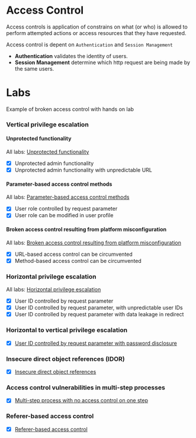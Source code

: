 # Access Control

Access controls is application of constrains on what (or who) is allowed to perform attempted actions or access resources that they have requested.

Access control is depent on `Authentication` and `Session Management`

- **Authentication** validates the identity of users.
- **Session Management** determine which http request are being made by the same users.

# Labs

Example of broken access control with hands on lab

### Vertical privilege escalation

#### Unprotected functionality  
All labs: [Unprotected functionality](01-unprotected-functionality/README.md)
- [x] Unprotected admin functionality
- [x] Unprotected admin functionality with unpredictable URL

#### Parameter-based access control methods 
All labs: [Parameter-based access control methods](02-parameter-based-access-control-methods/README.md)
- [x] User role controlled by request parameter
- [x] User role can be modified in user profile

#### Broken access control resulting from platform misconfiguration
All labs: [Broken access control resulting from platform misconfiguration](03-platform-misconfiguration/README.md)
- [x] URL-based access control can be circumvented
- [x] Method-based access control can be circumvented

### Horizontal privilege escalation
All labs: [Horizontal privilege escalation](04-horizontal-privilege-escalation/README.md)
- [x] User ID controlled by request parameter 
- [x] User ID controlled by request parameter, with unpredictable user IDs 
- [x] User ID controlled by request parameter with data leakage in redirect

### Horizontal to vertical privilege escalation
- [x] [User ID controlled by request parameter with password disclosure](05-horizontal-to-vertical-privilege-escalation/README.md)

### Insecure direct object references (IDOR)
- [x] [Insecure direct object references](06-insecure-direct-object-references/README.md)

### Access control vulnerabilities in multi-step processes
- [x] [Multi-step process with no access control on one step](08-referer-based-access-control/README.md)

### Referer-based access control
- [x] [Referer-based access control](08-referer-based-access-control/README.md)